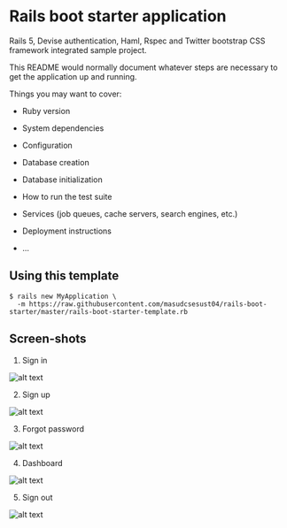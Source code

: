 # Rails boot starter application
Rails 5, Devise authentication, Haml, Rspec and Twitter bootstrap CSS framework integrated sample project. 

This README would normally document whatever steps are necessary to get the
application up and running.

Things you may want to cover:

* Ruby version

* System dependencies

* Configuration

* Database creation

* Database initialization

* How to run the test suite

* Services (job queues, cache servers, search engines, etc.)

* Deployment instructions

* ...

## Using this template

    $ rails new MyApplication \
      -m https://raw.githubusercontent.com/masudcsesust04/rails-boot-starter/master/rails-boot-starter-template.rb

## Screen-shots

1. Sign in

![alt text](https://github.com/masudcsesust04/screen-shots/blob/master/rails-boot-starter/sign-in.jpg "Sign in")

2. Sign up

![alt text](https://github.com/masudcsesust04/screen-shots/blob/master/rails-boot-starter/sign-up.jpg "Sign up")

3. Forgot password

![alt text](https://github.com/masudcsesust04/screen-shots/blob/master/rails-boot-starter/forgot-password.jpg "Forgot password")

4. Dashboard

![alt text](https://github.com/masudcsesust04/screen-shots/blob/master/rails-boot-starter/dashboard.jpg "Dashboard")

5. Sign out

![alt text](https://github.com/masudcsesust04/screen-shots/blob/master/rails-boot-starter/sign-out.jpg "Sign out")


